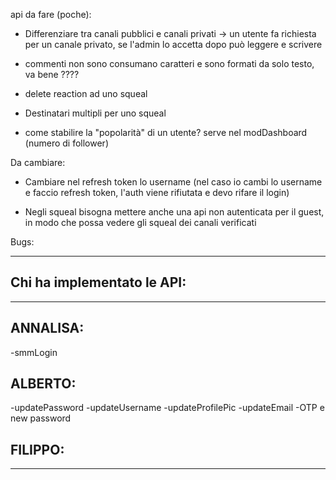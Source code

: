 api da fare (poche):

- Differenziare tra canali pubblici e canali privati -> un utente fa richiesta per un canale privato, se l'admin lo accetta dopo può leggere e scrivere

- commenti non sono consumano caratteri e sono formati da solo testo, va bene ????

- delete reaction ad uno squeal

- Destinatari multipli per uno squeal
- come stabilire la "popolarità" di un utente? serve nel modDashboard (numero di follower)

Da cambiare:

- Cambiare nel refresh token lo username (nel caso io cambi lo username e faccio refresh token, l'auth viene rifiutata e devo rifare il login)

- Negli squeal bisogna mettere anche una api non autenticata per il guest, in modo che possa vedere gli squeal dei canali verificati

Bugs:

---

## Chi ha implementato le API:

---

## ANNALISA:

-smmLogin

## ALBERTO:

-updatePassword
-updateUsername
-updateProfilePic
-updateEmail
-OTP e new password

## FILIPPO:

---
